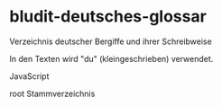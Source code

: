 # bludit-deutsches-glossar
Verzeichnis deutscher Bergiffe und ihrer Schreibweise

In den Texten wird "du" (kleingeschrieben) verwendet.

JavaScript

root Stammverzeichnis
